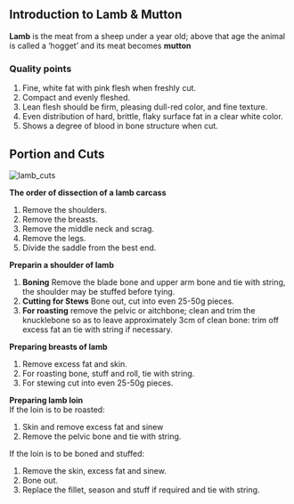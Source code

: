 ## **Introduction to Lamb & Mutton** 

**Lamb** is the meat from a sheep under a year old; above that age the animal is called a ‘hogget’ and its meat becomes **mutton**

### **Quality points**  
1. Fine, white fat with pink flesh when freshly cut.
2. Compact and evenly fleshed.
3. Lean flesh should be firm, pleasing dull-red color, and fine texture.
4. Even distribution of hard, brittle, flaky surface fat in a clear white color.
5. Shows a degree of blood in bone structure when cut.


## **Portion and Cuts**
![lamb_cuts](resource:assets/images/meat_game/lamb_cuts.jpg)


**The order of dissection of a lamb carcass**  
1. Remove the shoulders.
2. Remove the breasts.
3. Remove the middle neck and scrag.
4. Remove the legs.
5. Divide the saddle from the best end.


**Preparin a shoulder of lamb**

1. **Boning**  Remove the blade bone and upper arm bone and tie with string, the shoulder may be stuffed before tying.
2. **Cutting for Stews** Bone out, cut into even 25-50g pieces.
3. **For roasting** remove the pelvic or aitchbone; clean and trim the knucklebone so as to leave approximately 3cm of clean bone: trim off excess fat an tie with string if necessary.


**Preparing breasts of lamb**  
1. Remove excess fat and skin.
2. For roasting bone, stuff and roll, tie with string.
3. For stewing cut into even 25-50g pieces.


**Preparing lamb loin**  
If the loin is to be roasted:  
1. Skin and remove excess fat and sinew
2. Remove the pelvic bone and tie with string.

If the loin is to be boned and stuffed:  
1. Remove the skin, excess fat and sinew.
2. Bone out.
3. Replace the fillet, season and stuff if required and tie with string.